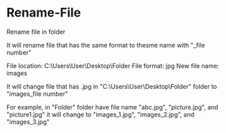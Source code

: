 # Rename-File
Rename file in folder

It will rename file that has the same format to thesme name with "_file number"

File location: C:\Users\User\Desktop\Folder
File format: jpg
New file name: images

It will change file that has .jpg in "C:\Users\User\Desktop\Folder" folder to "images_file number"

For example, in "Folder" folder have file name "abc.jpg", "picture.jpg", and "picture1.jpg" it will change to "images_1.jpg", "images_2.jpg", and "images_3.jpg"
